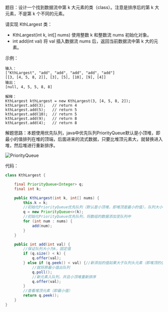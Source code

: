 题目：设计一个找到数据流中第 k 大元素的类（class）。注意是排序后的第 k 大元素，不是第 k 个不同的元素。

请实现 KthLargest 类：

- KthLargest(int k, int[] nums) 使用整数 k 和整数流 nums 初始化对象。
- int add(int val) 将 val 插入数据流 nums 后，返回当前数据流中第 k 大的元素。

示例：

```shell
输入：
["KthLargest", "add", "add", "add", "add", "add"]
[[3, [4, 5, 8, 2]], [3], [5], [10], [9], [4]]
输出：
[null, 4, 5, 5, 8, 8]

解释：
KthLargest kthLargest = new KthLargest(3, [4, 5, 8, 2]);
kthLargest.add(3);   // return 4
kthLargest.add(5);   // return 5
kthLargest.add(10);  // return 5
kthLargest.add(9);   // return 8
kthLargest.add(4);   // return 8
```

解题思路：本题使用优先队列，java中优先队列PriorityQueue默认是小顶堆，即最小的值排列在堆的顶端，后面进来的流式数据，只要比堆顶元素大，就替换进入堆，然后堆进行重新排序。

![PriorityQueue](./703/PriorityQueue.png)

代码：

```java
class KthLargest {

    final PriorityQueue<Integer> q;
    final int k;

    public KthLargest(int k, int[] nums) {
        this.k = k;
        //初始化PriorityQueue优先队列（默认是小顶堆，即堆顶是最小的值），队列大小为k
        q = new PriorityQueue<>(k);
        //初始化PriorityQueue优先队列，将数组的数据添加至队列中
        for (int num : nums) {
            add(num);
        }
    }

    public int add(int val) {
        //保证队列大小为k，固定值
        if (q.size() < k) {
            q.offer(val);
        } else if (q.peek() < val) {//新添加的值如果大于队列头元素（即堆顶的值），就是大于堆的最小值，就进堆
            //就将原最小值出队列
            q.poll();
            //新元素入队列，并且小顶堆重新排序
            q.offer(val);
        }
        //查看堆顶元素（即最小值）
        return q.peek();
    }
}
```

